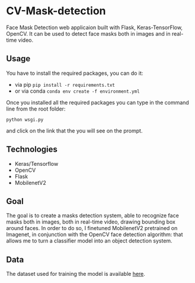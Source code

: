 # CV-Mask-detection
Face Mask Detection web applicaion built with Flask, Keras-TensorFlow, OpenCV. 
It can be used to detect face masks both in images and in real-time video.

## Usage
You have to install the required packages, you can do it:
- via pip
```pip install -r requirements.txt```
- or via conda
```conda env create -f environment.yml```

Once you installed all the required packages you can type in the command line from the root folder:

```
python wsgi.py
```
and click on the link that the you will see on the prompt.

## Technologies
- Keras/Tensorflow
- OpenCV
- Flask
- MobilenetV2

## Goal
The goal is to create a masks detection system, able to recognize face masks both in images, both in real-time video, drawing bounding box around faces. In order to do so, I finetuned MobilenetV2 pretrained on Imagenet, in conjunction with the OpenCV face detection algorithm: that allows me to turn a classifier model into an object detection system.

## Data
The dataset used for training the model is available <a href="https://www.kaggle.com/omkargurav/face-mask-dataset">here</a>.
